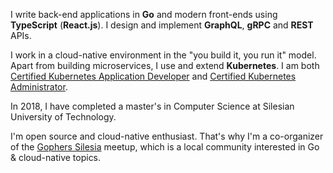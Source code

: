 I&nbsp;write back-end applications in **Go** and modern front-ends using **TypeScript** (**React.js**). I design and implement **GraphQL**, **gRPC** and **REST** APIs.

I&nbsp;work in a cloud-native environment in the "you build it, you run it" model. Apart from building microservices, I use and extend **Kubernetes**. I am both [Certified Kubernetes Application Developer](https://www.youracclaim.com/badges/4ef650a8-2c5d-48df-bdc7-d7bafdd9e4ec) and [Certified Kubernetes Administrator](https://www.youracclaim.com/badges/32059797-c35c-4c49-bcc3-d27268a530df).

In 2018, I&nbsp;have completed a&nbsp;master's in Computer Science at Silesian University of Technology.

I'm open source and cloud-native enthusiast. That's why I'm a&nbsp;co-organizer of the&nbsp;[Gophers Silesia](https://www.meetup.com/GophersSilesia) meetup, which is a&nbsp;local community interested in Go & cloud-native topics.
